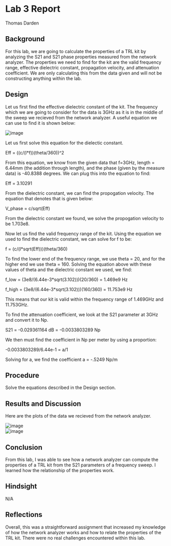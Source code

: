 # Lab 3 Report
Thomas Darden

## Background
For this lab, we are going to calculate the properties of a TRL kit by analyzing the S21 and S21 phase properties measured from the network analyzer. The properties we need to find for the kit are the valid frequency range, effective dielectric constant, propagation velocity, and attenuation coefficient. We are only calculating this from the data given and will not be constructing anything within the lab.

## Design
Let us first find the effective dielectric constant of the kit. The frequency which we are going to consider for the data is 3GHz as it is in the middle of the sweep we recieved from the network analyzer. A useful equation we can use to find it is shown below:

![image](https://github.com/CourseReps/ECEN452-Spring2016/blob/master/Students/td2016/Lab3/Equation.png)<br>

Let us first solve this equation for the dielectic constant.

Eff = ((c/(l*f))(theta/360))^2

From this equation, we know from the given data that f=3GHz, length = 6.44mm (the addition through length), and the phase (given by the measure data) is -40.8388 degrees. We can plug this into the equation to find:

Eff = 3.10291

From the dielectric constant, we can find the propogation velocity. The equation that denotes that is given below:

V_phase = c/sqrt(Eff)

From the dielectric constant we found, we solve the propogation velocity to be 1.703e8.

Now let us find the valid frequency range of the kit. Using the equation we used to find the dielectric constant, we can solve for f to be:

f = (c/(l*sqrt(Eff)))(theta/360)

To find the lower end of the frequency range, we use theta = 20, and for the higher end we use theta = 160. Solving the equation above with these values of theta and the dielectric constant we used, we find:

f_low = (3e8/(6.44e-3*sqrt(3.102)))(20/360) = 1.469e9 Hz

f_high = (3e8/(6.44e-3*sqrt(3.102)))(160/360) = 11.753e9 Hz

This means that our kit is valid within the frequency range of 1.469GHz and 11.753GHz.

To find the attenuation coefficient, we look at the S21 parameter at 3GHz and convert it to Np.

S21 = -0.029361164 dB = -0.0033803289 Np

We then must find the coefficient in Np per meter by using a proportion:

-0.0033803289/6.44e-1 = a/1

Solving for a, we find the coefficient a = -.5249 Np/m

## Procedure
Solve the equations described in the Design section.

## Results and Discussion
Here are the plots of the data we recieved from the network analyzer.

![image](https://github.com/CourseReps/ECEN452-Spring2016/blob/master/Students/td2016/Lab3/S21Data.png)<br>
![image](https://github.com/CourseReps/ECEN452-Spring2016/blob/master/Students/td2016/Lab3/S21Phase.png)<br>

## Conclusion
From this lab, I was able to see how a network analyzer can compute the properties of a TRL kit from the S21 parameters of a frequency sweep. I learned how the relationship of the properties work.

## Hindsight
N/A

## Reflections
Overall, this was a straightforward assignment that increased my knowledge of how the network analyzer works and how to relate the properties of the TRL kit. There were no real challenges encountered within this lab.

